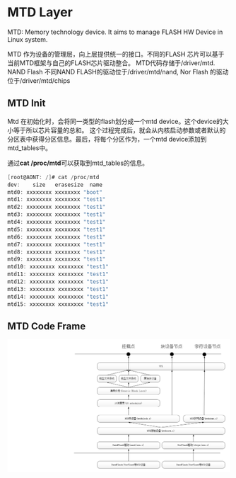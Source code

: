 # MTD Layer

MTD: Memory technology device. It aims to manage FLASH HW Device in Linux system.

MTD 作为设备的管理层，向上层提供统一的接口。不同的FLASH 芯片可以基于当前MTD框架与自己的FLASH芯片驱动整合。
MTD代码存储于/driver/mtd. NAND Flash 不同NAND FLASH的驱动位于/driver/mtd/nand, Nor Flash 的驱动位于/driver/mtd/chips

## MTD Init

Mtd 在初始化时，会将同一类型的flash划分成一个mtd device。这个device的大小等于所以芯片容量的总和。
这个过程完成后，就会从内核启动参数或者默认的分区表中获得分区信息。最后，将每个分区作为，一个mtd device添加到mtd_tables中。

通过**cat /proc/mtd**可以获取到mtd_tables的信息。

```c
[root@AONT: /]# cat /proc/mtd 
dev:    size   erasesize  name
mtd0: xxxxxxxx xxxxxxxx "boot"
mtd1: xxxxxxxx xxxxxxxx "test1"
mtd2: xxxxxxxx xxxxxxxx "test1"
mtd3: xxxxxxxx xxxxxxxx "test1"
mtd4: xxxxxxxx xxxxxxxx "test1"
mtd5: xxxxxxxx xxxxxxxx "test1"
mtd6: xxxxxxxx xxxxxxxx "test1"
mtd7: xxxxxxxx xxxxxxxx "test1"
mtd8: xxxxxxxx xxxxxxxx "test1"
mtd9: xxxxxxxx xxxxxxxx "test1"
mtd10: xxxxxxxx xxxxxxxx "test1"
mtd11: xxxxxxxx xxxxxxxx "test1"
mtd12: xxxxxxxx xxxxxxxx "test1"
mtd13: xxxxxxxx xxxxxxxx "test1"
mtd14: xxxxxxxx xxxxxxxx "test1"
mtd15: xxxxxxxx xxxxxxxx "test1"

```

## MTD Code Frame
![mtd code](./pic/mtd.png)